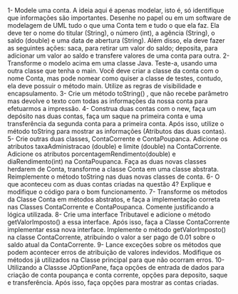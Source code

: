 1- Modele uma conta. A ideia aqui é apenas modelar, isto é, só identifique que
informações são importantes. Desenhe no papel ou em um software de
modelagem de UML tudo o que uma Conta tem e tudo o que ela faz. Ela deve ter
o nome do titular (String), o número (int), a agência (String), o saldo (double) e
uma data de abertura (String). Além disso, ela deve fazer as seguintes ações: saca,
para retirar um valor do saldo; deposita, para adicionar um valor ao saldo e
transfere valores de uma conta para outra.
2- Transforme o modelo acima em uma classe Java. Teste-a, usando uma outra classe
que tenha o main. Você deve criar a classe da conta com o nome Conta, mas pode
nomear como quiser a classe de testes, contudo, ela deve possuir o método main.
Utilize as regras de visibilidade e encapsulamento.
3- Crie um método toString() , que não recebe parâmetro mas devolve o texto com
todas as informações da nossa conta para efetuarmos a impressão.
4- Construa duas contas com o new, faça um depósito nas duas contas, faça um saque
na primeira conta e uma transferência da segunda conta para a primeira conta.
Após isso, utilize o método toString para mostrar as informações (Atributos das
duas contas).
5- Crie outras duas classes, ContaCorrente e ContaPoupanca. Adicione os atributos
taxaAdministracao (double) e limite (double) na ContaCorrente. Adicione os
atributos porcentagemRendimento(double) e diaRendimento(int) na 
ContaPoupanca. Faça as duas novas classes herdarem de Conta, transforme a
classe Conta em uma classe abstrata. Reimplemente o método toString nas duas
novas classes de conta.
6- O que aconteceu com as duas contas criadas na questão 4? Explique e modifique
o código para o bom funcionamento.
7- Transforme os métodos da Classe Conta em métodos abstratos, e faça a
implementação correta nas Classes ContaCorrente e ContaPoupanca. Comente
justificando a lógica utilizada.
8- Crie uma interface Tributavel e adicione o método getValorImposto() a essa
interface. Após isso, faça a Classe ContaCorrente implementar essa nova
interface. Implemente o método getValorImposto() na classe ContaCorrente,
atribuindo o valor a ser pago de 0.01 sobre o saldo atual da ContaCorrente.
9- Lance exceções sobre os métodos que podem acontecer erros de atribuição de
valores indevidos. Modifique os métodos já utilizados na Classe principal para
que não ocorram erros.
10- Utilizando a Classse JOptionPane, faça opções de entrada de dados para criação
de conta poupança e conta corrente, opções para deposito, saque e transferência.
Após isso, faça opções para mostrar as contas criadas.
